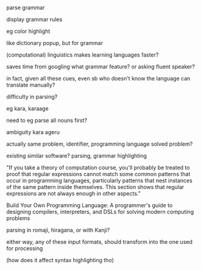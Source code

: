 parse grammar

display grammar rules

eg color highlight

like dictionary popup, but for grammar

(computational) linguistics makes learning languages faster?

saves time from googling what grammar feature? or asking fluent speaker?

in fact, given all these cues, even sb who doesn't know the language can translate manually?


difficulty in parsing?

eg kara, karaage

need to eg parse all nouns first?

ambiguity
kara ageru

actually same problem, identifier, programming language
solved problem?

existing similar software? parsing, grammar highlighting

"If you take a theory of computation course, you'll probably be treated to proof that regular
expressions cannot match some common patterns that occur in programming languages,
particularly patterns that nest instances of the same pattern inside themselves. This
section shows that regular expressions are not always enough in other aspects."

Build Your Own Programming Language: A programmer's guide to designing compilers, interpreters, and DSLs for solving modern computing problems

parsing in romaji, hiragana, or with Kanji?

either way, any of these input formats, should transform into the one used for processing

(how does it affect syntax highlighting tho)
